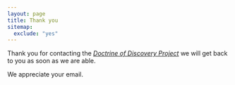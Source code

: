 ```yaml
---
layout: page
title: Thank you
sitemap:
  exclude: "yes"
---
```


Thank you for contacting the [_Doctrine of Discovery Project_](/) we will get back to you as soon as we are able.

We appreciate your email.
